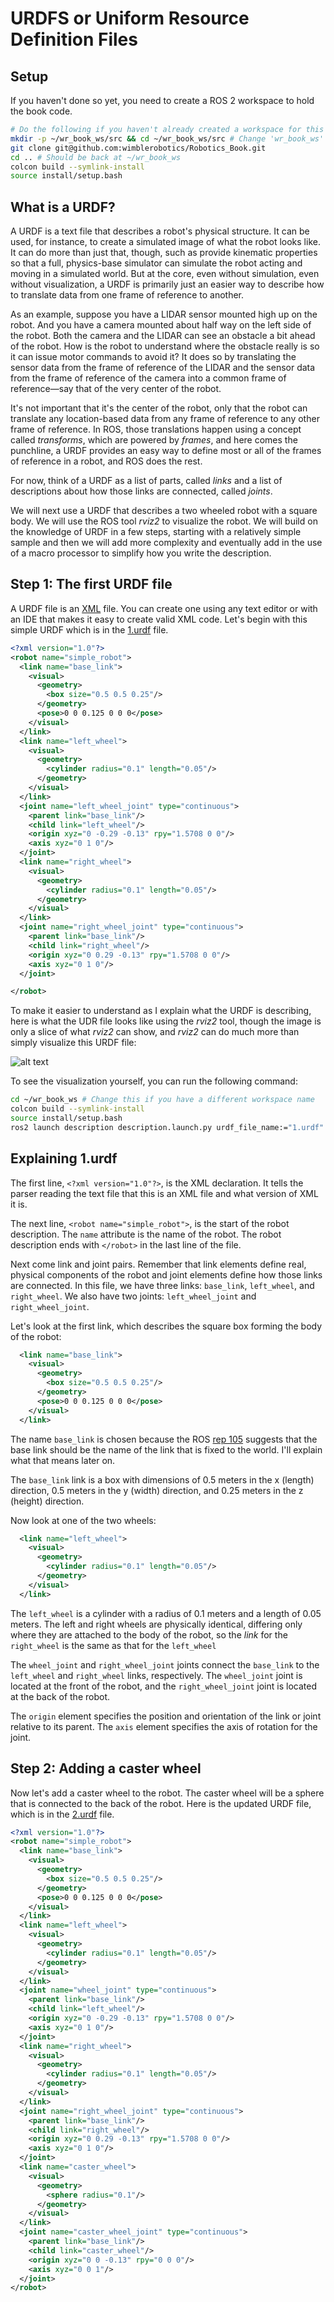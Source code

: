 # URDFS or Uniform Resource Definition Files

## Setup

If you haven't done so yet, you need to create a ROS 2 workspace to hold the book code.

```bash
# Do the following if you haven't already created a workspace for this book code.
mkdir -p ~/wr_book_ws/src && cd ~/wr_book_ws/src # Change 'wr_book_ws' if you need a different name or location
git clone git@github.com:wimblerobotics/Robotics_Book.git
cd .. # Should be back at ~/wr_book_ws
colcon build --symlink-install
source install/setup.bash
```

## What is a URDF?

A URDF is a text file that describes a robot's physical structure.
It can be used, for instance, to create a simulated image of what the robot looks like.
It can do more than just that, though, such as provide kinematic properties so that a full,
physics-base simulator can simulate the robot acting and moving in a simulated world.
But at the core, even without simulation, even without visualization, a URDF is primarily
just an easier way to describe how to translate data from one frame of reference to another.

As an example, suppose you have a LIDAR sensor mounted high up on the robot.
And you have a camera mounted about half way on the left side of the robot.
Both the camera and the LIDAR can see an obstacle a bit ahead of the robot.
How is the robot to understand where the obstacle really is so it can issue motor
commands to avoid it? 
It does so by translating the sensor data from the frame of reference of the LIDAR and
the sensor data from the frame of reference of the camera into a common frame
of reference—say that of the very center of the robot.

It's not important that it's the center of the robot, only that the robot can translate any
location-based data from any frame of reference to any other frame of reference.
In ROS, those translations happen using a concept called *transforms*, which are powered
by *frames*, and here comes the punchline, a URDF provides an easy way to define most or
all of the frames of reference in a robot, and ROS does the rest.

For now, think of a URDF as a list of parts, called *links* and a list of descriptions
about how those links are connected, called *joints*.

We will next use a URDF that describes a two wheeled robot with a square body.
We will use the ROS tool *rviz2* to visualize the robot.
We will build on the knowledge of URDF in a few steps, starting with a relatively simple sample and then we
will add more complexity and eventually add in the use of a macro processor to simplify
how you write the description.

## Step 1: The first URDF file

A URDF file is an [XML](https://www.w3schools.com/xml/) file. You can create one using any text editor or with an IDE that makes it easy to create valid XML code. Let's begin with this simple URDF which is in the [1.urdf](../../description/urdf/1.urdf) file.

```xml
<?xml version="1.0"?>
<robot name="simple_robot">
  <link name="base_link">
    <visual>
      <geometry>
        <box size="0.5 0.5 0.25"/>
      </geometry>
      <pose>0 0 0.125 0 0 0</pose>
    </visual>
  </link>
  <link name="left_wheel">
    <visual>
      <geometry>
        <cylinder radius="0.1" length="0.05"/>
      </geometry>
    </visual>
  </link>
  <joint name="left_wheel_joint" type="continuous">
    <parent link="base_link"/>
    <child link="left_wheel"/>
    <origin xyz="0 -0.29 -0.13" rpy="1.5708 0 0"/>
    <axis xyz="0 1 0"/>
  </joint>
  <link name="right_wheel">
    <visual>
      <geometry>
        <cylinder radius="0.1" length="0.05"/>
      </geometry>
    </visual>
  </link>
  <joint name="right_wheel_joint" type="continuous">
    <parent link="base_link"/>
    <child link="right_wheel"/>
    <origin xyz="0 0.29 -0.13" rpy="1.5708 0 0"/>
    <axis xyz="0 1 0"/>
  </joint>

</robot>
```

To make it easier to understand as I explain what the URDF is describing,
here is what the UDR file looks like using the *rviz2* tool, though the image is only a
slice of what *rviz2* can show, and *rviz2* can do much more than simply visualize this
URDF file:

![alt text](../media/1.png)

To see the visualization yourself, you can run the following command:

```bash
cd ~/wr_book_ws # Change this if you have a different workspace name
colcon build --symlink-install
source install/setup.bash
ros2 launch description description.launch.py urdf_file_name:="1.urdf"
```

## Explaining 1.urdf

The first line, `<?xml version="1.0"?>`, is the XML declaration.
It tells the parser reading the text file that this is an XML file and what version
of XML it is.

The next line, `<robot name="simple_robot">`, is the start of the robot description.
The `name` attribute is the name of the robot.
The robot description ends with `</robot>` in the last line of the file.

Next come link and joint pairs.
Remember that link elements define real, physical components of the robot and joint elements
define how those links are connected.
In this file, we have three links:
`base_link`, `left_wheel`, and `right_wheel`.
We also have two joints: `left_wheel_joint` and `right_wheel_joint`.

Let's look at the first link, which describes the square box forming the body of the robot:

```xml
  <link name="base_link">
    <visual>
      <geometry>
        <box size="0.5 0.5 0.25"/>
      </geometry>
      <pose>0 0 0.125 0 0 0</pose>
    </visual>
  </link>
```

The name `base_link` is chosen because the ROS [rep 105](https://www.ros.org/reps/rep-0105.html)
suggests that the base link should be the name of the link that is fixed to the world.
I'll explain what that means later on.

The `base_link` link is a box with dimensions of 0.5 meters in the x (length) direction,
0.5 meters in the y (width) direction, and 0.25 meters in the z (height) direction.

Now look at one of the two wheels:

```xml
  <link name="left_wheel">
    <visual>
      <geometry>
        <cylinder radius="0.1" length="0.05"/>
      </geometry>
    </visual>
  </link>
```

The `left_wheel` is a cylinder with a radius of 0.1 meters and a length of 0.05 meters.
The left and right wheels are physically identical, differing only where they are attached
to the body of the robot, so the *link* for the `right_wheel` is the same as that for
the `left_wheel`

The `wheel_joint` and `right_wheel_joint` joints connect the `base_link` to the `left_wheel` and `right_wheel` links, respectively. The `wheel_joint` joint is located at the front of the robot, and the `right_wheel_joint` joint is located at the back of the robot.

The `origin` element specifies the position and orientation of the link or joint relative to its parent. The `axis` element specifies the axis of rotation for the joint.

## Step 2: Adding a caster wheel

Now let's add a caster wheel to the robot. The caster wheel will be a sphere that is connected to the back of the robot. Here is the updated URDF file, which is in the [2.urdf](../../description/urdf/2.urdf) file.

```xml
<?xml version="1.0"?>
<robot name="simple_robot">
  <link name="base_link">
    <visual>
      <geometry>
        <box size="0.5 0.5 0.25"/>
      </geometry>
      <pose>0 0 0.125 0 0 0</pose>
    </visual>
  </link>
  <link name="left_wheel">
    <visual>
      <geometry>
        <cylinder radius="0.1" length="0.05"/>
      </geometry>
    </visual>
  </link>
  <joint name="wheel_joint" type="continuous">
    <parent link="base_link"/>
    <child link="left_wheel"/>
    <origin xyz="0 -0.29 -0.13" rpy="1.5708 0 0"/>
    <axis xyz="0 1 0"/>
  </joint>
  <link name="right_wheel">
    <visual>
      <geometry>
        <cylinder radius="0.1" length="0.05"/>
      </geometry>
    </visual>
  </link>
  <joint name="right_wheel_joint" type="continuous">
    <parent link="base_link"/>
    <child link="right_wheel"/>
    <origin xyz="0 0.29 -0.13" rpy="1.5708 0 0"/>
    <axis xyz="0 1 0"/>
  </joint>
  <link name="caster_wheel">
    <visual>
      <geometry>
        <sphere radius="0.1"/>
      </geometry>
    </visual>
  </link>
  <joint name="caster_wheel_joint" type="continuous">
    <parent link="base_link"/>
    <child link="caster_wheel"/>
    <origin xyz="0 0 -0.13" rpy="0 0 0"/>
    <axis xyz="0 0 1"/>
  </joint>
</robot>
```
